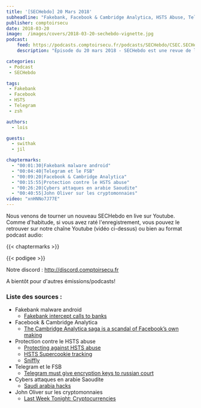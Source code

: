```yaml
---
title: '[SECHebdo] 20 Mars 2018'
subheadline: "Fakebank, Facebook & Cambridge Analytica, HSTS Abuse, Telegram & FSB, Vulns ZSH, Cyberattaques en Arabie-Saoudite, etc."
publisher: comptoirsecu
date: 2018-03-20
image:  /images/covers/2018-03-20-sechebdo-vignette.jpg
podcast:
    feed: https://podcasts.comptoirsecu.fr/podcasts/SECHebdo/CSEC.SECHebdo.2018-03-20.mp3
    description: "Épisode du 20 mars 2018 - SECHebdo est une revue de l'actualité cybersécurité réalisé en live sur Youtube, généralement le mardi soir."

categories:
 - Podcast
 - SECHebdo

tags:
 - Fakebank
 - Facebook
 - HSTS
 - Telegram
 - zsh

authors:
  - lois

guests:
  - swithak
  - jil

chaptermarks:
  - "00:01:30|Fakebank malware android"
  - "00:04:40|Telegram et le FSB"
  - "00:09:20|Facebook & Cambridge Analytica"
  - "00:15:55|Protection contre le HSTS abuse"
  - "00:26:20|Cybers attaques en arabie Saoudite"
  - "00:40:55|John Oliver sur les cryptomonnaies"
video: "xnHNNo7J77E"
---
```


Nous venons de tourner un nouveau SECHebdo en live sur Youtube. Comme d'habitude, si vous avez raté l'enregistrement, vous pouvez le retrouver sur notre chaîne Youtube (vidéo ci-dessus) ou bien au format podcast audio:

{{< chaptermarks >}}

{{< podigee >}}

Notre discord : <http://discord.comptoirsecu.fr>

A bientôt pour d'autres émissions/podcasts!

### Liste des sources :

* Fakebank malware android
    * [Fakebank intercept calls to banks](https://www.symantec.com/blogs/threat-intelligence/fakebank-intercepts-calls-banks)
* Facebook & Cambridge Analytica
    * [The Cambridge Analytica saga is a scandal of Facebook’s own making](https://www.theguardian.com/commentisfree/2018/mar/21/cambridge-analytica-facebook-data-users-profit)
* Protection contre le HSTS abuse
    * [Protecting against HSTS abuse](https://webkit.org/blog/8146/protecting-against-hsts-abuse/)
    * [HSTS Supercookie tracking](https://thehackernews.com/2018/03/hsts-supercookie-tracking.html)
    * [Sniffly](http://zyan.scripts.mit.edu/sniffly/)
* Telegram et le FSB
    * [Telegram must give encryption keys to russian court](https://www.securityweek.com/telegram-must-give-fsb-encryption-keys-russian-court)
* Cybers attaques en arabie Saoudite
    * [Saudi arabia hacks](https://mobile.nytimes.com/2018/03/15/technology/saudi-arabia-hacks-cyberattacks.html)
* John Oliver sur les cryptomonnaies
    * [Last Week Tonight: Cryptocurrencies](https://www.youtube.com/watch?v=g6iDZspbRMg)
